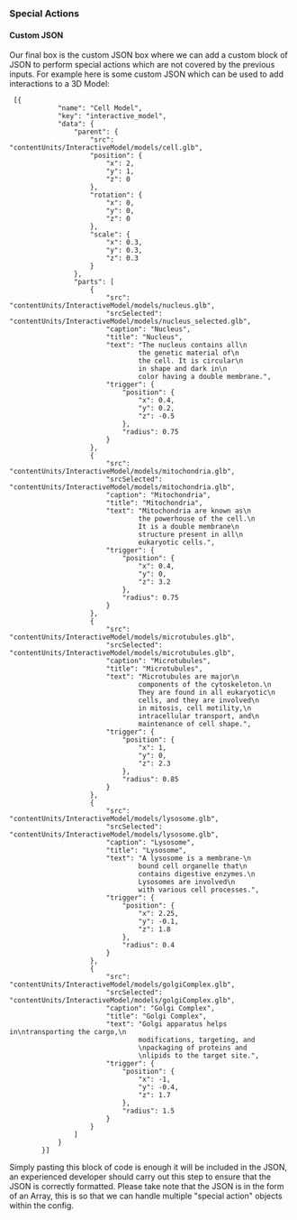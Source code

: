 ### Special Actions

#### Custom JSON

Our final box is the custom JSON box where we can add a custom block of JSON to perform special actions which are not 
covered by the previous inputs. For example here is some custom JSON which can be used to add interactions to a 3D
Model:

     [{
                "name": "Cell Model",
                "key": "interactive_model",
                "data": {
                    "parent": {
                        "src": "contentUnits/InteractiveModel/models/cell.glb",
                        "position": {
                            "x": 2,
                            "y": 1,
                            "z": 0
                        },
                        "rotation": {
                            "x": 0,
                            "y": 0,
                            "z": 0
                        },
                        "scale": {
                            "x": 0.3,
                            "y": 0.3,
                            "z": 0.3
                        }
                    },
                    "parts": [
                        {
                            "src": "contentUnits/InteractiveModel/models/nucleus.glb",
                            "srcSelected": "contentUnits/InteractiveModel/models/nucleus_selected.glb",
                            "caption": "Nucleus",
                            "title": "Nucleus",
                            "text": "The nucleus contains all\n
                                    the genetic material of\n
                                    the cell. It is circular\n
                                    in shape and dark in\n
                                    color having a double membrane.",
                            "trigger": {
                                "position": {
                                    "x": 0.4,
                                    "y": 0.2,
                                    "z": -0.5
                                },
                                "radius": 0.75
                            }
                        },
                        {
                            "src": "contentUnits/InteractiveModel/models/mitochondria.glb",
                            "srcSelected": "contentUnits/InteractiveModel/models/mitochondria.glb",
                            "caption": "Mitochondria",
                            "title": "Mitochondria",
                            "text": "Mitochondria are known as\n
                                    the powerhouse of the cell.\n
                                    It is a double membrane\n
                                    structure present in all\n
                                    eukaryotic cells.",
                            "trigger": {
                                "position": {
                                    "x": 0.4,
                                    "y": 0,
                                    "z": 3.2
                                },
                                "radius": 0.75
                            }
                        },
                        {
                            "src": "contentUnits/InteractiveModel/models/microtubules.glb",
                            "srcSelected": "contentUnits/InteractiveModel/models/microtubules.glb",
                            "caption": "Microtubules",
                            "title": "Microtubules",
                            "text": "Microtubules are major\n
                                    components of the cytoskeleton.\n
                                    They are found in all eukaryotic\n
                                    cells, and they are involved\n
                                    in mitosis, cell motility,\n
                                    intracellular transport, and\n
                                    maintenance of cell shape.",
                            "trigger": {
                                "position": {
                                    "x": 1,
                                    "y": 0,
                                    "z": 2.3
                                },
                                "radius": 0.85
                            }
                        },
                        {
                            "src": "contentUnits/InteractiveModel/models/lysosome.glb",
                            "srcSelected": "contentUnits/InteractiveModel/models/lysosome.glb",
                            "caption": "Lysosome",
                            "title": "Lysosome",
                            "text": "A lysosome is a membrane-\n
                                    bound cell organelle that\n
                                    contains digestive enzymes.\n
                                    Lysosomes are involved\n
                                    with various cell processes.",
                            "trigger": {
                                "position": {
                                    "x": 2.25,
                                    "y": -0.1,
                                    "z": 1.8
                                },
                                "radius": 0.4
                            }
                        },
                        {
                            "src": "contentUnits/InteractiveModel/models/golgiComplex.glb",
                            "srcSelected": "contentUnits/InteractiveModel/models/golgiComplex.glb",
                            "caption": "Golgi Complex",
                            "title": "Golgi Complex",
                            "text": "Golgi apparatus helps in\ntransporting the cargo,\n
                                    modifications, targeting, and
                                    \npackaging of proteins and
                                    \nlipids to the target site.",
                            "trigger": {
                                "position": {
                                    "x": -1,
                                    "y": -0.4,
                                    "z": 1.7
                                },
                                "radius": 1.5
                            }
                        }
                    ]
                }
            }]

Simply pasting this block of code is enough it will be included in the JSON, an experienced developer should carry 
out this step to ensure that the JSON is correctly formatted. Please take note that the JSON is in the form of an Array,
this is so that we can handle multiple "special action" objects within the config.